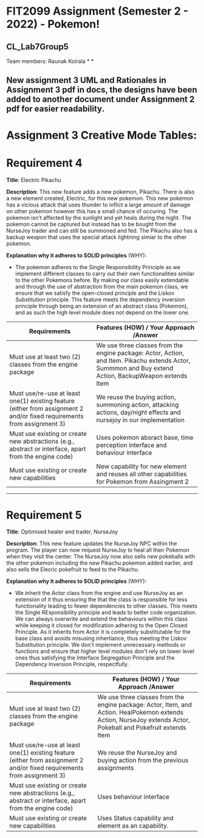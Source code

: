 # FIT2099 Assignment (Semester 2 - 2022) - Pokemon!

## CL_Lab7Group5
Team members:
Raunak Koirala
*
*


## New assignment 3 UML and Rationales in Assignment 3 pdf in docs, the designs have been added to another document under Assignment 2 pdf for easier readability.




# Assignment 3 Creative Mode Tables:

# Requirement 4

**Title**: 
Electric Pikachu

**Description**:
This new feature adds a new pokemon, Pikachu. There is also a new element created, Electric, for this new pokemon. This new pokemon has a vicious attack that uses thunder to inflict a large amount of damage on other pokemon however this has a small chance of occuring. The pokemon isn't affected by the sunlight and yet heals during the night. The pokemon cannot be captured but instead has to be bought from the NurseJoy trader and can still be summoned and fed. The Pikachu also has a backup weapon that uses the special attack lightning simiar to the other pokemon. 

**Explanation why it adheres to SOLID principles** (WHY):

- The pokemon adheres to the Single Responsibility Principle as we implement different classes to carry out their own functionalities similar to the other Pokemons before.  By making our class easily extendable and through the use of abstraction from the main pokemon class, we ensure that we satisfy the open-closed principle and the Liskov Substitution principle. This feature meets the dependency inversion principle through being an extension of an abstract class (Pokemon), and as such the high level module does not depend on the lower one.

| Requirements                                                                                                            | Features (HOW) / Your Approach /Answer
| ----------------------------------------------------------------------------------------------------------------------- | --------------------------------------------------------------------------------------------------------------------------------------------------------------------- |
| Must use at least two (2) classes from the engine package                                                              | We use three classes from the engine package: Actor, Action, and Item. Pikachu extends Actor, Summmon and Buy extend Action, BackupWeapon extends Item |
| Must use/re-use at least one(1) existing feature (either from assignment 2 and/or fixed requirements from assignment 3)                                                                                                                                                       |We reuse the buying action, summoning action, attacking actions, day/night effects and nursejoy in our implementation
| Must use existing or create new abstractions (e.g., abstract or interface, apart from the engine code)                                                                                                                                                                    |Uses pokemon absract base, time perception interface and behaviour interface
| Must use existing or create new capabilities                                                                                                                                                                                                                                  |New capability for new element and reuses all other capabilities for Pokemon from Assingment 2

---

# Requirement 5


**Title**: 
Optimised healer and trader, NurseJoy

**Description**:
This new feature updates the NurseJoy NPC within the program. The player can now request NurseJoy to heal all their Pokemon when they visit the center. The NurseJoy now also sells new pokeballs with the other pokemon including the new Pikachu pokemon added earlier, and also sells the Elecric pokefruit to feed to the Pikachu. 

**Explanation why it adheres to SOLID principles** (WHY):

- We inherit the Actor class from the engine and use NurseJoy as an extension of it thus ensuring the that the class is responsible for less functionality leading to fewer dependencies to other classes. This meets the Single REsponsibility principle and leads to better code organization. We can always overwrite and extend the behaviours within this class while keeping it closed for modification adhering to the Open Closed Principle. As it inherits from Actor it is completely substitutable for the base class and avoids misusing inhertiance, thus meeting the Liskov Substitution principle. We don't implement unnecessary methods or functions and ensure that higher level modules don't rely on lower level ones thus satisfying the Interface Segregation Principle and the Dependency Inversion Principle, respectfully.

| Requirements                                                                                                            | Features (HOW) / Your Approach /Answer
| ----------------------------------------------------------------------------------------------------------------------- | --------------------------------------------------------------------------------------------------------------------------------------------------------------------- |
| Must use at least two (2) classes from the engine package                                                               | We use three classes from the engine package: Actor, Item, and Action. HealPokemon extends Action, NurseJoy extends Actor, Pokeball and Pokefruit extends Item |
| Must use/re-use at least one(1) existing feature (either from assignment 2 and/or fixed requirements from assignment 3)                                                                                                                                                                        |We reuse the NurseJoy and buying action from the previous assignments
| Must use existing or create new abstractions (e.g., abstract or interface, apart from the engine code)                                                                                                                                                                                         |Uses behaviour interface
| Must use existing or create new capabilities                                                                                                                                                                                                                                                   |Uses Status capability and element as an capability.




